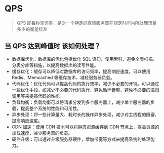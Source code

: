 # QPS

> QPS 即每秒查询率，是对一个特定的查询服务器在规定时间内所处理流量多少的衡量标准

## 当 QPS 达到峰值时 该如何处理？

-   数据库优化：数据库的优化包括优化 SQL 语句、使用索引、避免全表扫描、分表分库等措施，以提高数据库的读写性能。
-   缓存优化：缓存可以降低对数据库的访问频率，提高响应速度。可以使用 Redis、Memcached 等缓存技术，减轻服务器负载。
-   代码优化：优化代码可以提高代码的执行效率，减少不必要的开销。可以通过一些优化手段，如减少不必要的代码执行、避免循环嵌套、避免不必要的递归调用等来提高代码的性能。
-   负载均衡：负载均衡可以将请求分发到多个服务器上，减少单个服务器的负载，提高整个系统的性能和可用性。
-   异步处理：将一些计算量大、耗时长的操作异步处理，减少对主线程的阻塞，提高响应速度。
-   CDN 加速：使用 CDN 技术可以将静态资源缓存到 CDN 节点上，提高资源的加载速度，减少服务器的负载。
-   硬件升级：可以通过升级服务器硬件，增加带宽等方式来提高系统的处理能力。
